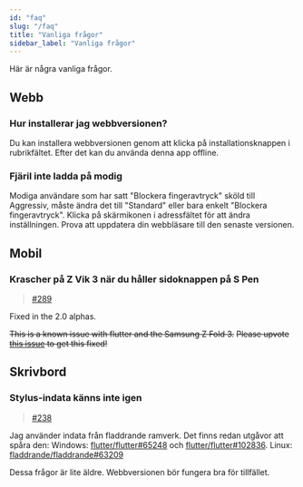 ```yaml
---
id: "faq"
slug: "/faq"
title: "Vanliga frågor"
sidebar_label: "Vanliga frågor"
---
```


Här är några vanliga frågor.

## Webb

### Hur installerar jag webbversionen?

Du kan installera webbversionen genom att klicka på installationsknappen i rubrikfältet. Efter det kan du använda denna app offline.

### Fjäril inte ladda på modig

Modiga användare som har satt "Blockera fingeravtryck" sköld till Aggressiv, måste ändra det till "Standard" eller bara enkelt "Blockera fingeravtryck". Klicka på skärmikonen i adressfältet för att ändra inställningen. Prova att uppdatera din webbläsare till den senaste versionen.

## Mobil

### Krascher på Z Vik 3 när du håller sidoknappen på S Pen

> [#289](https://github.com/LinwoodDev/Butterfly/issues/289)

Fixed in the 2.0 alphas.

~~This is a known issue with flutter and the Samsung Z Fold 3.~~ ~~Please upvote [this issue](https://github.com/flutter/flutter/issues/111068) to get this fixed!~~

## Skrivbord

### Stylus-indata känns inte igen

> [#238](https://github.com/LinwoodDev/Butterfly/issues/238)

Jag använder indata från fladdrande ramverk. Det finns redan utgåvor att spåra den: Windows: [flutter/flutter#65248](https://github.com/flutter/flutter/issues/65248) och [flutter/flutter#102836](https://github.com/flutter/flutter/issues/102836). Linux: [fladdrande/fladdrande#63209](https://github.com/flutter/flutter/issues/63209)

Dessa frågor är lite äldre. Webbversionen bör fungera bra för tillfället.
